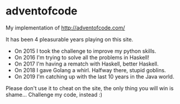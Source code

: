 # adventofcode

My implementation of http://adventofcode.com/

It has been 4 pleasurable years playing on this site.

* On 2015 I took the challenge to improve my python skills.
* On 2016 I'm trying to solve all the problems in Haskell!
* On 2017 I'm having a rematch with Haskell, better Haskell.
* On 2018 I gave Golang a whirl. Halfway there, stupid goblins.
* On 2019 I'm catching up with the last 10 years in the Java world.

Please don't use it to cheat on the site, the only thing you will win is shame...
Challenge my code, instead :)
